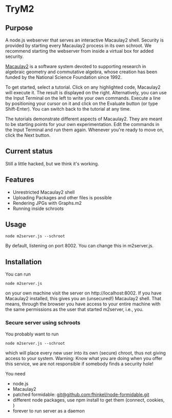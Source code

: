 # TryM2

## Purpose

A node.js webserver that serves an interactive Macaulay2 shell. Security is provided by starting every Macaulay2 process in its own schroot. We recommend starting the webserver from inside a virtual box for added security. 

[Macaulay2](http://www.macaulay2.com) is a software system devoted to supporting research in algebraic geometry and commutative algebra, whose creation has been funded by the National Science Foundation since 1992.

To get started, select a tutorial. Click on any highlighted code, Macaulay2 will execute it. The result is displayed on the right. Alternatively, you can use the Input Terminal on the left to write your own commands. Execute a line by positioning your cursor on it and click on the Evaluate button (or type Shift-Enter). You can switch back to the tutorial at any time.

The tutorials demonstrate different aspects of Macaulay2. They are meant to be starting points for your own experimentation. Edit the commands in the Input Terminal and run them again. Whenever you're ready to move on, click the Next button.

## Current status

Still a little hacked, but we think it's working. 

## Features

* Unrestricted Macaulay2 shell
* Uploading Packages and other files is possible
* Rendering JPGs with Graphs.m2
* Running inside schroots


## Usage
    node m2server.js --schroot
    
By default, listening on port 8002. You can change this in m2server.js.

## Installation
You can run

    node m2server.js 
    
on your own machine visit the server on http://localhost:8002. If you have Macaulay2 installed, this gives you an (unsecured!) Macaulay2 shell. That means, through the browser you have access to your entire machine with the same permissions as the user that started m2server, i.e., you. 

### Secure server using schroots
You probably want to run 

    node m2server.js --schroot
    
which will place every new user into its own (secure) chroot, thus not giving access to your system. Warning: Know what you are doing when you offer this service, we are not responsible if somebody finds a security hole!

You need 
* node.js
* Macaulay2
* patched formidable: [git@github.com:fhinkel/node-formidable.git](git@github.com:fhinkel/node-formidable.git)
* different node packages, use npm install to get them (connect, cookies, )
* forever to run server as a daemon



 
    
